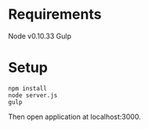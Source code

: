# Requirements
Node v0.10.33
Gulp

# Setup
```
npm install
node server.js
gulp
```
Then open application at localhost:3000.